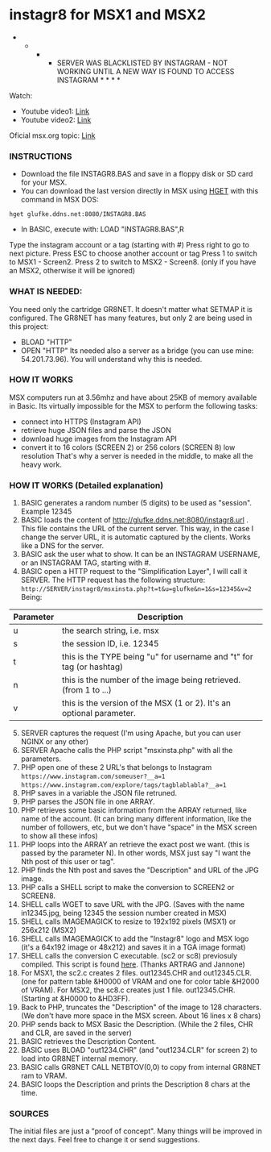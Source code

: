 # instagr8 for MSX1 and MSX2


* * * * SERVER WAS BLACKLISTED BY INSTAGRAM - NOT WORKING UNTIL A NEW WAY IS FOUND TO ACCESS INSTAGRAM * * * * 

Watch:
* Youtube video1: [Link](https://www.youtube.com/watch?v=L-G7gzgepdA)
* Youtube video2: [Link](https://youtu.be/487cka18JU4)

Oficial msx.org topic: [Link](https://www.msx.org/forum/msx-talk/software/msx-instagr8-instagram-for-msx1)

### INSTRUCTIONS
* Download the file INSTAGR8.BAS and save in a floppy disk or SD card for your MSX.
* You can download the last version directly in MSX using [HGET](https://www.konamiman.com/msx/networking/hget.com) with this command in MSX DOS:

`hget glufke.ddns.net:8080/INSTAGR8.BAS`
* In BASIC, execute with:
LOAD "INSTAGR8.BAS",R

Type the instagram account or a tag (starting with #)
Press right to go to next picture.
Press ESC to choose another account or tag
Press 1 to switch to MSX1 - Screen2.
Press 2 to switch to MSX2 - Screen8. (only if you have an MSX2, otherwise it will be ignored)

### WHAT IS NEEDED:
You need only the cartridge GR8NET. It doesn't matter what SETMAP it is configured.
The GR8NET has many features, but only 2 are being used in this project:
- BLOAD "HTTP"
- OPEN "HTTP"
Its needed also a server as a bridge (you can use mine: 54.201.73.96). You will understand why this is needed.

### HOW IT WORKS
MSX computers run at 3.56mhz and have about 25KB of memory available in Basic. Its virtually impossible for the MSX to perform the following tasks:
- connect into HTTPS (Instagram API)
- retrieve huge JSON files and parse the JSON
- download huge images from the Instagram API
- convert it to 16 colors (SCREEN 2) or 256 colors (SCREEN 8) low resolution
That's why a server is needed in the middle, to make all the heavy work.

### HOW IT WORKS (Detailed explanation)
1. BASIC generates a random number (5 digits) to be used as "session". Example 12345
2. BASIC loads the content of http://glufke.ddns.net:8080/instagr8.url . This file contains the URL of the current server. This way, in the case I change the server URL, it is automatic captured by the clients. Works like a DNS for the server.
3. BASIC ask the user what to show. It can be an INSTAGRAM USERNAME, or an INSTAGRAM TAG, starting with #.
4. BASIC open a HTTP request to the "Simplification Layer", I will call it SERVER. The HTTP request has the following structure:
`http://SERVER/instagr8/msxinsta.php?t=t&u=glufke&n=1&s=12345&v=2`
Being:

| Parameter | Description |
| ------ | ------ |
|u | the search string, i.e. msx
|s | the session ID, i.e. 12345
|t | this is the TYPE being "u" for username and "t" for tag (or hashtag)
|n | this is the number of the image being retrieved. (from 1 to ...)
|v | this is the version of the MSX (1 or 2). It's an optional parameter.

5. SERVER captures the request (I'm using Apache, but you can user NGINX or any other)
6. SERVER Apache calls the PHP script "msxinsta.php" with all the parameters.
7. PHP open one of these 2 URL's that belongs to Instagram
`https://www.instagram.com/someuser?__a=1`
`https://www.instagram.com/explore/tags/tagblablabla?__a=1`
8. PHP saves in a variable the JSON file retruned.
9. PHP parses the JSON file in one ARRAY.
10. PHP retrieves some basic information from the ARRAY returned, like name of the account. (It can bring many different information, like the number of followers, etc, but we don't have "space" in the MSX screen to show all these infos)
11. PHP loops into the ARRAY an retrieve the exact post we want. (this is passed by the parameter N). In other words, MSX just say "I want the Nth post of this user or tag".
12. PHP finds the Nth post and saves the "Description" and URL of the JPG image.
13. PHP calls a SHELL script to make the conversion to SCREEN2 or SCREEN8.
14. SHELL calls WGET to save URL with the JPG. (Saves with the name in12345.jpg, being 12345 the session number created in MSX)
15. SHELL calls IMAGEMAGICK to resize to 192x192 pixels (MSX1) or 256x212 (MSX2)
16. SHELL calls IMAGEMAGICK to add the "Instagr8" logo and MSX logo (it's a 64x192 image or 48x212) and saves it in a TGA image format)
17. SHELL calls the conversion C executable. (sc2 or sc8) previosuly compiled. This script is found [here](https://www.msx.org/downloads/related/graphics/screen-2-converter). (Thanks ARTRAG and Jannone)
18. For MSX1, the sc2.c creates 2 files. out12345.CHR and out12345.CLR. (one for pattern table &H0000 of VRAM and one for color table &H2000 of VRAM).
    For MSX2, the sc8.c creates just 1 file. out12345.CHR. (Starting at &H0000 to &HD3FF).
19. Back to PHP, truncates the "Description" of the image to 128 characters. (We don't have more space in the MSX screen. About 16 lines x 8 chars)
20. PHP sends back to MSX Basic the Description. (While the 2 files, CHR and CLR, are saved in the server)
21. BASIC retrieves the Description Content.
22. BASIC uses BLOAD "out1234.CHR" (and "out1234.CLR" for screen 2) to load into GR8NET internal memory. 
23. BASIC calls GR8NET CALL NETBTOV(0,0) to copy from internal GR8NET ram to VRAM.
24. BASIC loops the Description and prints the Description 8 chars at the time.

### SOURCES
The initial files are just a "proof of concept". Many things will be improved in the next days. Feel free to change it or send suggestions.
